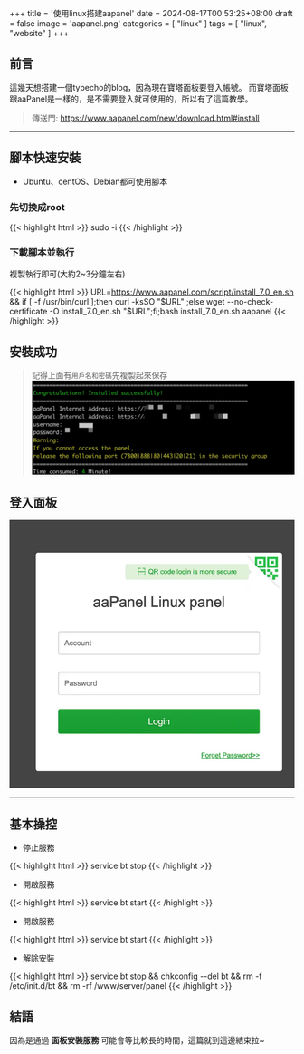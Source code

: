 +++
title = '使用linux搭建aapanel'
date = 2024-08-17T00:53:25+08:00
draft = false
image = 'aapanel.png'
categories = [
    "linux"
]
tags = [
    "linux",
    "website"
]
+++


## 前言
這幾天想搭建一個typecho的blog，因為現在寶塔面板要登入帳號。
而寶塔面板跟aaPanel是一樣的，是不需要登入就可使用的，所以有了這篇教學。
>傳送門: https://www.aapanel.com/new/download.html#install



---
## 腳本快速安裝
- Ubuntu、centOS、Debian都可使用腳本
### 先切換成root
{{< highlight html >}}
sudo -i
{{< /highlight >}}


### 下載腳本並執行
複製執行即可(大約2~3分鐘左右)

{{< highlight html >}}
URL=https://www.aapanel.com/script/install_7.0_en.sh && if [ -f /usr/bin/curl ];then curl -ksSO "$URL" ;else wget --no-check-certificate -O install_7.0_en.sh "$URL";fi;bash install_7.0_en.sh aapanel
{{< /highlight >}}

## 安裝成功
> 記得上面有`用戶名和密碼`先複製起來保存
![](success.jpg) 

## 登入面板
![](login.jpg)

---
## 基本操控

- 停止服務

{{< highlight html >}}
service bt stop
{{< /highlight >}}
- 開啟服務

{{< highlight html >}}
service bt start
{{< /highlight >}}

- 開啟服務

{{< highlight html >}}
service bt start
{{< /highlight >}}


- 解除安裝

{{< highlight html >}}
service bt stop && chkconfig --del bt && rm -f /etc/init.d/bt && rm -rf /www/server/panel
{{< /highlight >}}

## 結語
因為是通過 **面板安裝服務** 可能會等比較長的時間，這篇就到這邊結束拉~
